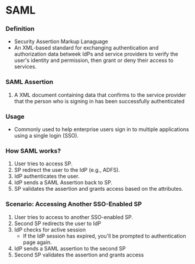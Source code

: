 # SAML

### Definition
- Security Assertion Markup Lanaguage
- An XML-based standard for exchanging authentication and authorization data betweek IdPs and service providers to verify the user's identity and permission, then grant or deny their access to services.

### SAML Assertion
1. A XML document containing data that confirms to the service provider that the person who is signing in has been successfully authenticated

### Usage
- Commonly used to help enterprise users sign in to multiple applications using a single login (SSO).

### How SAML works?
1. User tries to access SP.
2. SP redirect the user to the IdP (e.g., ADFS).
3. IdP authenticates the user.
4. IdP sends a SAML Assertion back to SP.
5. SP validates the assertion and grants access based on the attributes.

### Scenario: Accessing Another SSO-Enabled SP
1. User tries to access to another SSO-enabled SP.
2. Second SP redirects the user to IdP
3. IdP checks for active session
    - If the IdP session has expired, you'll be prompted to authentication page again.
4. IdP sends a SAML assertion to the second SP
5. Second SP validates the assertion and grants access



